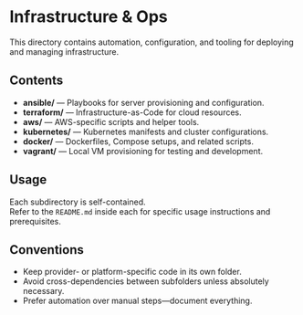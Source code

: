 # Infrastructure & Ops

This directory contains automation, configuration, and tooling for deploying and managing infrastructure.

## Contents

- **ansible/** — Playbooks for server provisioning and configuration.
- **terraform/** — Infrastructure-as-Code for cloud resources.
- **aws/** — AWS-specific scripts and helper tools.
- **kubernetes/** — Kubernetes manifests and cluster configurations.
- **docker/** — Dockerfiles, Compose setups, and related scripts.
- **vagrant/** — Local VM provisioning for testing and development.

## Usage

Each subdirectory is self-contained.  
Refer to the `README.md` inside each for specific usage instructions and prerequisites.

## Conventions

- Keep provider- or platform-specific code in its own folder.
- Avoid cross-dependencies between subfolders unless absolutely necessary.
- Prefer automation over manual steps—document everything.
